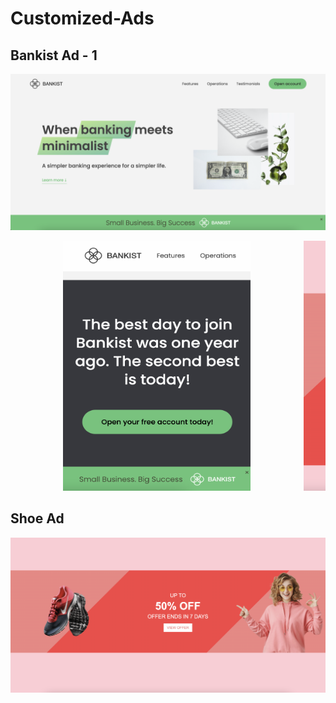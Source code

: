 # Customized-Ads

## Bankist Ad - 1

![bank-1](https://github.com/roger-rangel/Customized-Ads/blob/main/Bankist%20Ad%20-%201/img/bank-1.png)

<pre>          <img src="https://github.com/roger-rangel/Customized-Ads/blob/main/Bankist%20Ad%20-%201/img/bankist-iphone.png" width="300" height="400" />          <img src="https://github.com/roger-rangel/Customized-Ads/blob/main/Shoe%20Ad/shoe-2.png" width="300" height="400" /> </pre>


## Shoe Ad

![shoe-1](https://github.com/roger-rangel/Customized-Ads/blob/main/Shoe%20Ad/shoe-1.png)


